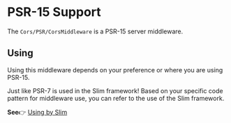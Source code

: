 # PSR-15 Support

The `Cors/PSR/CorsMiddleware` is a PSR-15 server middleware.

## Using

Using this middleware depends on your preference or where you are using PSR-15.

Just like PSR-7 is used in the Slim framework! Based on your specific code pattern for middleware use, you can refer to the use of the Slim framework.

**See**👉 [Using by Slim](https://github.com/medz/cors/blob/master/docs/using-by-slim.md)
